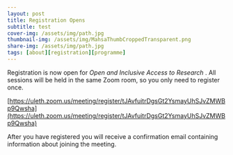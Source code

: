 ```yaml
---
layout: post
title: Registration Opens
subtitle: test
cover-img: /assets/img/path.jpg
thumbnail-img: /assets/img/MahsaThumbCroppedTransparent.png
share-img: /assets/img/path.jpg
tags: [about][registration][programme]
---
```


Registration is now open for _Open and Inclusive Access to Research_ . All sessions will be held in the same Zoom room, so you only need to register once.

[https://uleth.zoom.us/meeting/register/tJAvfuitrDgsGt2YsmayUhSJvZMWBp9Qwsha](https://uleth.zoom.us/meeting/register/tJAvfuitrDgsGt2YsmayUhSJvZMWBp9Qwsha)

After you have registered you will receive a confirmation email containing information about joining the meeting.